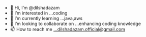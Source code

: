 - 👋 Hi, I’m @dilshadazam
- 👀 I’m interested in ...coding 
- 🌱 I’m currently learning ...java,aws
- 💞️ I’m looking to collaborate on ...enhancing coding knowledge
- 📫 How to reach me ...dilshadazam.official@gmail.com

<!---
dilshadazam/dilshadazam is a ✨ special ✨ repository because its `README.md` (this file) appears on your GitHub profile.
You can click the Preview link to take a look at your changes.
--->
